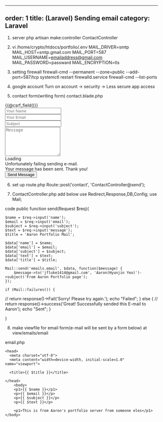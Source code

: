  ---
 order: 1
 title: (Laravel) Sending email
 category: Laravel
 ---

 1. server
 php artisan make:controller ContactController
 
 2. vi /home/crypto/htdocs/portfolio/.env
 MAIL_DRIVER=smtp
 MAIL_HOST=smtp.gmail.com
 MAIL_PORT=587
 MAIL_USERNAME=emailaddress@gmail.com
 MAIL_PASSWORD=passward
 MAIL_ENCRYPTION=tls
 
 3. setting firewall
 firewall-cmd --permanent --zone=public --add-port=587/tcp
 systemctl restart firewalld.service
 firewall-cmd --list-ports
 
 4. google account
 Turn on
 account -> security -> Less secure app access
 
 5. contact form(writing form)
 contact.blade.php
 
 <form action="contact" method="post" role="form" class="php-email-form">
     {{@csrf_field()}}
       <div class="form-row">
 	<div class="col-md-6 form-group">
 	  <input type="text" name="name" class="form-control" id="name" placeholder="Your Name" data-rule="minlen:4" data-msg="Please enter at least 4 chars" />
 	  <div class="validate"></div>
 	</div>
 	<div class="col-md-6 form-group">
 	  <input type="email" class="form-control" name="email" id="email" placeholder="Your Email" data-rule="email" data-msg="Please enter a valid email" />
 	  <div class="validate"></div>
 	</div>
       </div>
       <div class="form-group">
 	<input type="text" class="form-control" name="subject" id="subject" placeholder="Subject" data-rule="minlen:4" data-msg="Please enter at least 8 chars of subject" />
 	<div class="validate"></div>
       </div>
       <div class="form-group">
 	<textarea class="form-control" name="message" rows="6" data-rule="required" data-msg="Please write something for us" placeholder="Message"></textarea>
 	<div class="validate"></div>
       </div>
       <div class="mb-3">
 	<div class="loading">Loading</div>
 	<div class="error-message">Unfortunately failing sending e-mail.</div>
 	<div class="sent-message">Your message has been sent. Thank you!</div>
       </div>
       <div class="text-center"><button type="submit">Send Message</button></div>
     </form>
 
 6. set up route.php
 Route::post('contact', 'ContactController@send');
 
 7. ContactController.php
 add below
 use Redirect,Response,DB,Config;
 use Mail;
 
 code
 public function send(Request $req){
         
    $name = $req->input('name');
    $email = $req->input('email');
    $subject = $req->input('subject');
    $text = $req->input('message');
    $title = 'Aaron Portfolio Mail';
  
    $data['name'] = $name;
    $data['email'] = $email;
    $data['subject'] = $subject;
    $data['text'] = $text;
    $data['title'] = $title;
    
    Mail::send('emails.email', $data, function($message) {
        $message->to('jfluke1414@gmail.com', 'Aaron(Hyunjin Yeo)')->subject('From Aaron Portfolio page');
    });
            
    if (Mail::failures()) {
//             return response()->Fail('Sorry! Please try again.');
        echo "Failed";
    } else {
//             return response()->success('Great! Successfully sended this E-mail to Aaron');
        echo "Sent";
    }
                
}
 
8. make viewfile for email form(e-mail will be sent by a form below)
 at view/emails/email
 
 email.php
 <!DOCTYPE html>
 <html lang="en">
 
    <head>
      <meta charset="utf-8">
      <meta content="width=device-width, initial-scale=1.0" name="viewport">
    
      <title>{{ $title }}</title>

    </head>
        <body>
        <p1>{{ $name }}</p1>
        <p>{{ $email }}</p>
        <p>{{ $subject }}</p>
        <p>{{ $text }}</p>
        
        <p1>This is from Aaron's portfolio server from someone eles</p1>
    </body>
 
 </html>
 
